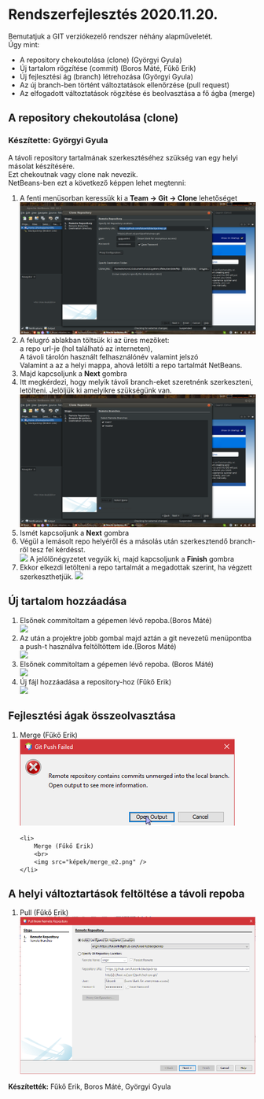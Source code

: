 
  <h1>Rendszerfejlesztés 2020.11.20.</h1>
  
  Bemutatjuk a GIT verziókezelő rendszer néhány alapműveletét.
  <br>
  Úgy mint:
  <ul>
   <li>A repository chekoutolása (clone) (Györgyi Gyula)</li>
   <li>Új tartalom rögzítése (commit) (Boros Máté, Fűkő Erik)</li>
   <li>Új fejlesztési ág (branch) létrehozása (Györgyi Gyula)</li>
   <li>Az új branch-ben történt változtatások ellenőrzése (pull request) </li>
   <li>Az elfogadott változtatások rögzítése és beolvasztása a fő ágba (merge) </li>
  </ul>
  
  <h2>A repository chekoutolása (clone)</h2>
  <h3>Készítette: Györgyi Gyula</h3>
  A távoli repository tartalmának szerkesztéséhez szükség van egy helyi másolat készítésére.
  <br>
  Ezt chekoutnak vagy clone nak nevezik.
  <br>
  NetBeans-ben ezt a következő képpen lehet megtenni:
  <ol>
      <li>A fenti menüsorban keressük ki a <b>Team -> Git -> Clone</b>  lehetőséget 
          <br>
          <img src ="képek/clone.png">
      </li>
      <li>A felugró ablakban töltsük ki az üres mezőket: 
          <br>
          a repo url-je (hol található az interneten), 
          <br>
          A távoli tárolón használt felhasználónév valamint jelszó
          <br>
          Valamint a az a helyi mappa, ahová letölti a repo tartalmát NetBeans.
      </li>
      <li>Majd kapcsoljunk a <b>Next</b> gombra </li>
      <li>
          Itt megkérdezi, hogy melyik távoli branch-eket szeretnénk szerkeszteni, letölteni. Jelöljük ki amelyikre szükségünk van.
          <br>
          <img src="képek/távoli_brench.png">
      </li>
      <li> Ismét kapcsoljunk a <b>Next</b> gombra </li>
      <li>
          Végül a lemásolt repo helyéről és a másolás után szerkesztendő branch-ről tesz fel kérdésst.
          <br>
          <img src="képek/utolso.png">
          A jelölőnégyzetet vegyük ki, majd kapcsoljunk a <b>Finish</b> gombra
      </li>   
      <li>
          Ekkor elkezdi letölteni a repo tartalmát a megadottak szerint, ha végzett szerkeszthetjük.
          <img src="képek/clone_folyamatban.png" />
      </li>
  </ol>
 <!----------------------------------------------------------------------------> 
    <h2>Új tartalom hozzáadása</h2>
    <ol>
        <li>
            Elsőnek commitoltam a gépemen lévő repoba.(Boros Máté)
            <br>
            <img src="képek/bm1.png" >
        </li>
        <li>
            Az után a projektre jobb gombal majd aztán a git nevezetű menüpontba a push-t használva feltöltöttem ide.(Boros Máté)
            <br>
            <img src="képek/bm2.png" >
        </li>
        <li>
            Elsőnek commitoltam a gépemen lévő repoba. (Boros Máté)
            <br>
            <img src="képek/bm1.png" >
        </li>
        <li>
            Új fájl hozzáadása a repository-hoz (Fűkő Erik)
            <br>
            <img src="képek/commit_e.PNG" >
        </li>
  </ol>
   <!----------------------------------------------------------------------------> 

  
  <h2>Fejlesztési ágak összeolvasztása</h2>
  
  <ol>
    <li>
        Merge (Fűkő Erik)
        <br>
        <img src="képek/merge_e.PNG" />
    </li>
    
    <li>
        Merge (Fűkő Erik)
        <br>
        <img src="képek/merge_e2.png" />
    </li>
    
  </ol>
  
  <h2>A helyi változtartások feltöltése a távoli repoba</h2>
  
  <ol>
    <li>
      Pull (Fűkő Erik)
      <br>
      <img src="képek/pull_e.PNG" />
    </li>
  </ol>
  <b>Készítették:</b> Fűkő Erik, Boros Máté, Györgyi Gyula
 
